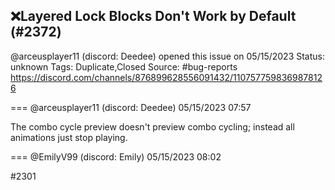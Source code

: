 ## ❌Layered Lock Blocks Don't Work by Default (#2372)
@arceusplayer11 (discord: Deedee) opened this issue on 05/15/2023
Status: unknown
Tags: Duplicate,Closed
Source: #bug-reports https://discord.com/channels/876899628556091432/1107577598369878126


=== @arceusplayer11 (discord: Deedee) 05/15/2023 07:57

The combo cycle preview doesn't preview combo cycling; instead all animations just stop playing.

=== @EmilyV99 (discord: Emily) 05/15/2023 08:02

#2301
